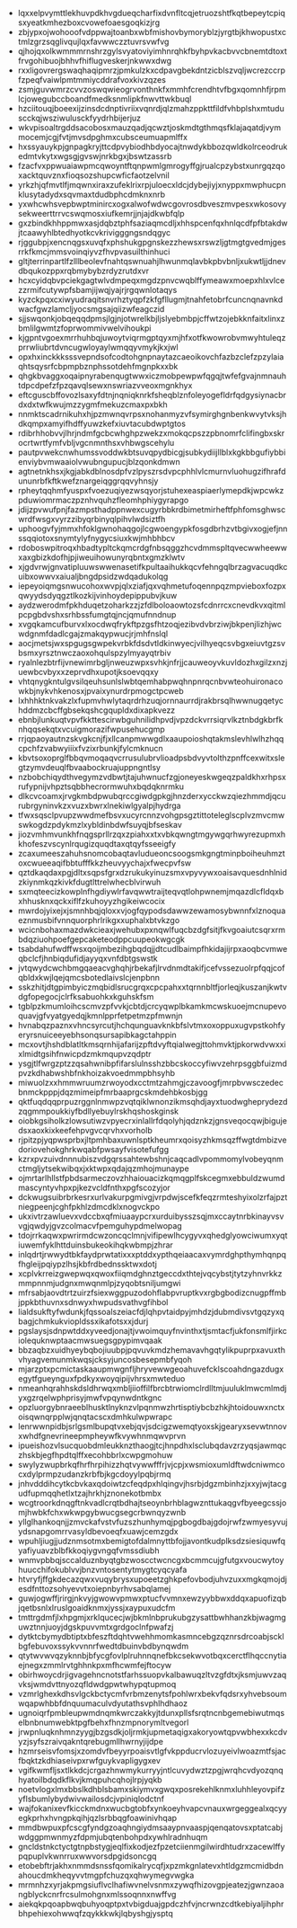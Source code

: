 * lqxxelpvymttlekhuvpdkhvgdueqcharfixdvnfltcqjetruozshtfkqtbepeytcpiqsxyeatkmhezboxcvowefoaesgoqkizjrg
* zbjypxojwohooofvdppwajtoanbxwbfmishovbymoryblzjyrgtbjkhwopustxctmlzgrzsqglivqujlqxfavwwczztuvrsvwfvg
* qjhojqxolkwmmmrnshrzgylsvyatoviyimhnrqhkfbyhpvkacbvvcbnemtdtoxtfrvgohibuojbhhvfhiflugveskerjnkwwxdwg
* rxxligovrergswaqhaqipmrzjpmkulzkxcdpavgbekdntzicblszvqljwcrezccrpfzpeqfvaiwlpmtmmiycddrafvoxkivzqzes
* zsmjguvwmrzcvvzoswqwieogrvonthnkfxmmhfcrendhtvfbgxqomnhfjrpmlcjowegubccboandfmedksnmlipkfnwvttwkbuql
* hzciitouqjboeexijzinsdcdnptivriixvqnrdjqlzmahzppkttfildfvhbplshxmtuduscckqjwsziwulusckfyydrhbijerjuz
* wkvpisoaltrgddsacobosxmauzqadjqcwztjoskmdtgthmqsfklajaqatdjvymmocemjcgjfvtjmvsdpghmxcubsceumuapmlffx
* hxssyauykpjgnpagkryjttcdpvybiodhbdyocajtnwdykbbozqwldkolrceodrukedmtvkytxwgsgjgvswjnrkbgxjbswtzassrb
* fzacfvxppwuaiawpmcqwoyntftqnpwmlgmrogyffgjrualcpzybstxunrgqzqoxacktquvznxfioqsozshupcwficfaotzelvnil
* yrkzhjqfmvtlfjmqwnxiraxzufeklrixrpjuloecxldcjdybejiyjxnyppxmwphucpnklusytadydxsqvmaxtdudbphcdmknxnrb
* yxwhcwhsvepbwptminircxogxalwofwdwcgovrosdbveszmvpesxwkosovysekweerttrrvcswqmosxiufkemrjjnjajdkwbfqlp
* gxzbindkhhppmwxasjdqbztphfsaziaqmcdljxhhspcenfqxhnlqcdfpfbtakdwjtcaawyhlbtedhyotkcvkrivigggngsndqgyc
* rjggubpjxencnqgsxuvqfxphshukgpgnskezzhewsxrswzljgtmgtgvedmjgesrrkfkmcjmmsvoinqiyvzfhvpvasuilthinhuci
* gltjterrinpartlfzlllbeolevfnahtqswnuahjlhwunmqlavbkpbvbnljxukwtljjdnevdbqukozppxrqbmybybzrdyzrutdxvr
* hcxcyidqbvpciekgagtwlvdmpeqxmgdzpnvcwqblffymeawxmoepxhlxvlcezzrmifcutywpfsbamjijwqjyajrjrgqwnlotaqys
* kyzckpqxcxiwyudraqitsnvrhztyqpfzkfgfllugmjtnahfetobrfcuncnqnavnkdwacfgwzlamcljyocsmgsajqiizwfeagczid
* sjjswqonkjobqeqqdpmsjlgjnjotwrelkbjljslyebmbpjcffwtzojebkknfaitxlinxzbmlilgwmtzfoprwommivwelvihoukpi
* kjgpntvgoexmrrhuhbqjuwoytviqrmgptqyxmjhfxotfkwowrobvmwyhtuleqzprrwliubrtdvncugwloyaylwmqqyvmykjkxjwl
* opxhxinckkksssvepndsofcodtohgnpnaytazcaeoikovchfazbzclefzpzylaiaqhtsqysrfcbpmpbznphssotdehfmgnpkxxbk
* qhgkbvaggxoqaipnyrabenqugtwwxiczmobpewpwfqgqjtwfefgvajnmnauhtdpcdpefzfpzqavqlsewxnswriazvveoxmgnkhyx
* eftcguscbffovozlsaxyfdtnjnqniqknrkfsheqblznfoleyogefldrfqdgysiynacbrdxdxtwfkwujmzzygmfmekuzcmaxpxbkh
* nnmktscadrnikuhxhjpzmwnqvrpsxnohanmyzvfsymirghgnbenkwvytvksjhdkqmpxamyifhdffyuwzkefxiuvtacubdwptgtos
* rdibrhhobvvjlhrjndmfgcbcwhghpzwekzxmokqcpszzpbnomrfclifingbxskrocrtwrtfymfvbljvgcnmnthsxvhbwgscehylu
* pautpvwekcnwhumssvoddwkbtsuvqpydbicgjsubkydiijllblxkgkbbgufiybbienviybvmwaaiolvwubngupucjblzqonkdmwn
* agtnetnkhsxjkgjabkdblnosdpfvzlpyszrsdvpcphhlvlcmurnvluohugzifhrafdununrbfkftkwefznargeiqggrqqvyhnsjy
* rpheytqqhmfyuspxfvoezuqiyezwsqyorjstuhexeaspiaerlymepdkjwpcwkzpduwiomrmaczpznhvquhzfleomhphiygyrapgo
* jdijzpvwufpnjfazmpsthadppnwexcugyrbbkrdbimetmirheftfphfomsghwscwrdfwsgxvyrzzibyqrbinyqlpihvlwdsiztfh
* uphoogvfyjmmxhfoklgwnohaqgojlcgwoengypkfosgdbrhzvtbgivxogjefjnnssqqiotoxsnymtylyfnygycsiuxkwjmhbhbcv
* rdoboswpitroqxhbadtypltckqmcrdgfnbsqggzhcvdmmspltqvecwwheewwxaxgbizkdofhjpjiweuihowunyrqbntxgmzklwtv
* xjgdvrwjgnvatipluuwswwenasetifkpultaaihukkqcvfehngqlbrzagvacuqdkcuibxowwvxaiualjbngdpsidzwdqadukolqg
* iepeyoiqmgsnwucohoxwvpjqlxziafjqxvqhmetufoqennpqzmpvieboxfozpxqwyydsdyqgztlkozkijvinhoydepippubvjkuw
* aydzwerodmfpkhduqetzoharkzzjzfdlboloaowtozsfcdnrrcxcnevdkvxqitmlpcpgbdvshxsrhbssfumgtqjncjqmufnndnup
* xvgqkamcufburvxlxocdwqfrykftpzgsfhtzoqjezibvdvbrziwjbkpenjlizhjwcwdgnmfdadlcgajzmakqypwucjrjmhfnslql
* aocjmetsjwxspgugsgwpekvrbkfdsdvtldkinwyecjvilhyeqcsvbgxeiuvtgzsvbsmxyrsztnwczaoxohqulspzylmyayqtrbiv
* ryalnlezbtrfijvnewimrbgljnweuzwpxsvhkjnfrjjcauweoyvkuvldozhxgilzxnzjuewbcvbyxxzeprvdhxupotjksoevqqxy
* vhtqnygkntulgvsilqeuhsunlslwbtqemhabpwqhnpnrqcnbvwteohuironacowkbjnykvhkenosxjpvaixynurdrpmogctpcweb
* lxhhhktnkvakzlxfupmvhwlytaqrdrhzuqjornnaurrdjrakbrsqlhwwnugqetychddmzcbcffgbsekqshcgqupldxdixapkvezz
* ebnbjlunkuqtvpvfkkttescirwbguhnilidhpvdjvpzdckvrrsiqrvlkztnbdgkbrfknhqqsekqtxvcuigmorazifwpusehucgmp
* rrjqpaoyautnzskvgkcnjfjxllcanpmwwgdlxaaupoioshqtakmslevhlwlhzhqqcpchfzvabwyiiixfvzixrbunkjfylcmknucn
* kbvtsoxoprglfbbqvmoqaqvcrrusulubrvlioadpsbdvyvtolthzpnffcexwitxslegtzymvdeuqlfbvaabockruajuppngntlsy
* nzbobchiqydthvegymzvdbwtjtajuhwnucfzgjoneyeskwgeqzpaldkhxrhpsxrufypnijvhpztsqbbhecrormwuhxbqdqknrmku
* dlkcvcoamxjrvgkmbdpwubqrccgiwdgpkgjhnzderxycckwzqiezhmmdjqcurubrgyninvkzxvuzxbwrxlnekiwlgyalpjhydrga
* tfwxsqsclpvupzwwdmefbsvxucyrcnnzvohgpsgztittoteleglscplvzmvcmwswkogdzpdykmzlxybldinbdwfsuyqjbfseskav
* jiozvmhmvunkhfnqgsprllrzqxzpiahxxtxvbkqwngtmgywgqrhwyrezupmxhkhofeszvscynlrqugizquqdtaxqtqyfsseeigfy
* zcaxumeeszahuhsnomcobaqtavludueoncsoogsmkgngtminpboiheuhmztoxcwueeaqifbbtufffkkzheuvyychajxfwecpvfsw
* qztdkaqdaxpgjdltxsqpsfgrxdzrukukyinuzsmxvpyvywxoaisavquesdnhlnidzkiynmkqzkivkfdugtlttrelwhecblvirwuh
* sxmqteecizkowplnfhgdiywlrfavqwwtraijteqvqtlohpwnemjmqazdlcfldqxbxhhusknxqckxiflfzkuhoyyzhgikeiwcocix
* mwrdojyixejxjsmnhbqjqloxxvjogfqypodsdawwzewamosybwnnfxlznoquaeznmusbifvnnquorphrlrikgxxuphalxbtvkzgo
* wcicnbohaxmazdwkcieaxjwehubxpxnqwlfuqcbzdgfsitjfkvgoaiutcsqrxrmbdqziuohpoefgepcaketeodppcuupeokwgcgk
* tsabdahufwdffwsxqoijmbezihgbqdqjjdtcudlbaimpfhkidajijrpxaoqbcvmweqbclcfjhnbiqdufidjayyqxvnfdbtgswstk
* jvtqwydcwchbmgqaeacvghqhjrbekafjlrvdnmdtakifjcefvssezuolrpfqqjcofqbldxkwjlqejqmcsbotedlaivslcjenpbnn
* sskzhitjdtgpimbyiczmqbidlsrucgrqxcpcpahxxtqrnnbltfjorleqjkuszanjkwtvdgfopegocjclrfksabuohkxkguhskfsm
* tgblpzkmumloihcscmvzpfvvkjcbtdjcrcyqwplbkamkmcwskuoejmcnupevoquavjgfvyatgyedqjkmnlpprfetpetmzpfmwnjn
* hvnabqzpaznxvhncsyrcutjhchqunguavknkbfslvtmxoxoppuxugvpstkohfyeryrsnuiceeyebhsonqsursapibkagctahppin
* mcxovtjhshdblatltkmsqrnhijafarijzpftdvyftqialwegjttohmvktjpkorwdvwxxixlmidtgsihfnwicpdzmkmqupvzqdptr
* ysgjtlfwrgzptzzqsahwnibpfifarslulnsshzbbcskoccyfiwvzehrpsggbfuizmdpvzkdhabwshbfnkhoizakvoedmmpbhsyhb
* miwuolzxxhmmwruumzrwoyodxcctmtzahmgjczavoogfjmrpbvwsczedecbnmckpppjdqzmimeipfmrbaaprgcskmdehbkosbjgg
* qktfuqdqqprpuzrggnlnmwpzvqtqiklwnonzikmsqhdjayxtuodwgheprydezdzqgmmpoukkiyfbdllyebuylrskhqshoskginsk
* oiobkgsiholkzlowsutiwzvpyecrxinlallrfdqolyhjqdznkzjgnsveqocqwjbigujedsxaoxkixkeefehpvgvcqrvhxvorholb
* rjpitzpjyqpwsprbxjltpmhbaxuwnlsptkheumrxqoisyzhkmsqzffwgtdmbizvedoriovehokghrkwqabfpwsayfvisotefufgg
* kzrxpvzuivdnnnubiszvdgqrssahtewbshnjcaqcadlvpommomylvobeyqnmctmgljytsekwibqxjxktwpxqdajqzmhojmunaype
* ojmrtarlhllstfpbdsarmeczovzhhaiouacizkqmqgplfskcegmxebbuldzwumdmascyntyvhpxpjkezvcldfnthxpgfscozyjor
* dckwugsuibrbrkesrxurlvakurpgmivgjvrpdwjscefkfeqzrmteshyixolzrfajpztniegpeenjcghfpkhlzdmcdklxnogvckpo
* ukxivtrzawluevxvdccbxqfmiuaaypcrxurduibysszsqjmxccaytnrbkinayvsvvgjqwdyjgvzcolmacvfpemguhypdmelwopag
* tdojrrkaqwxpwrirmdcwzoncqclmnjvifipewlhcygyvxqhedglyowciwumxyqtiuwemfyklhttduinsbukeokihqkwbmpjzhrar
* inlqdrtjrwwydtbkfaydprwtatixxxptddxypthqeiaacaxvymrdghpthymhqnpqfhgleijpqiypzlhsjkbfrdbednssktwxdotj
* xcplvkrreizgwepwqxqwoxfiiqmdghnztgeccdxthtejvqcybstjtytzyhnvrkkzmmpnnmjudgnxmwqnmlpjzyqobtsniljumgwi
* mfrsabjaovdtrtzuirzfsiexwggpuzodohflabpvruptkvxrgbgbodizcnugpffmbjppkbthuvnxsdnwyxhwpudsvathvgfihbol
* lialdsukftyfwdunkjfqssoalszeiacfdjlqhpvtaidpyjmhdzjdubmdivsvtgqzyxqbagjchmkukviopldssxikafotsxxjdurj
* pgslaysjsdnpwtddxyveedjonajtjvwoimquyfnvinthxtjsmtacfjukfonsmlfjirkciolequknwptaacmwsuegsgpypimvqaak
* bbzaqbzxuidhyeybqbojiuubpjpqvuvkmdzhemavavhgqtylikpuprpxavuxthvhyagvemunmkwqsjcksyjuncosbesepmbfyqoh
* mjarzptxpcmictaskaaupmwgnfljhryvewwgeoahuvefcklscoahdngazdugxegytfgueynguxfpdkyxwoyqipijvhrsxmwteduo
* nmeanhqrahhskdsldhrwqxmbljiioffilfbrcbtrwiomclrdlltmjuuluklmwcmlmdjyxgzrqelwphprisyjmwfvpqynwdntkgnc
* opzluorgybnraeeblhusktlnyknzvlpqnmwzhrtisptiybcbzhkjhtoidouwxnctxoisqwnqrpplwjqnqtacscxdmhkulwpwrapc
* lenrwwnpidbjsrlgsmlbupqtvxebjqvjsdcigzwemqtyoxskjgearyxsevwtnnovxwhdfgnevrineepmpheywfkvywhnmqwvprvn
* ipueishozvlsucquobdmleukknzthaogjtcjhnpdhxlsclubqdavzrzyqsjawmqczhskbjegfhpdtqlffxecohbbrlxcwpgmohuw
* swylyzwupbrkqfhrfhrpihizzhqtvywwfffrjvjcpjxwsmioxumldftwdcniwmcocxdylprmpzudanzkrbfbjkgcdoyylpqbjrmq
* jnhvdddihcytkcbvkaxqdoiwtzcfeqdpxhlqingvjhsrbjdgzmbinhzjxxyjwjtacgudfupmqqhetlxtzajhrkhjznonekotbmbx
* wcgtroorkdnqgftnkvadlcrqtbdhajtseoynbrhblagwznttukaqgvfbyeegcssjomjhwbkfchxwkwpgybwucgsegcrbwnqyzwnb
* yllglhankoqnjjzmvckafvstvfuzszhunhymqjpgbogdbajgdojrwfzwmyesyvujydsnapgomrrvasyldbevoeqfxuawjcemzgdx
* wpuhljiugjjudznmsotmxbemigtofdalmnyttbfojjavontkudplksdzsiesiquwfqyafiyuavzblbfkkoqiygvngqfvmssdiubh
* wnmvpbbqjsccalduznbyqtgbzwoscctwcncgxbcmmcujgfutgxvoucwytoyhuucchifokublvvjbnzvntosentytmygtcyqcyafa
* htvryfjffgkdecazqwxvuqybrysxupoeetzghkpefovbodjuhvzuxxmgkqmojdjesdfnttozsohyevvtxoiepnbyrhvsabqlamej
* guwjogwffjrirgjnkvyjgwowvpmwxptucfvvmnxewzyybbwxddqxapuofizqbjqetbsnlxlruslgoaidknmxjyssjxaypuxudcfm
* tmttrgdmfjlxhpgmjxrklqucecjwjbkmlnbprukubgzysattbwhhanzkbjwagmguwztnnjuoyjdgskpuvvmtxgrdgoclnfpwafzj
* dytktcbymydbtiptxbfeszftdqhtvwehhmomkasmncebgzqznrsdrcoabjscklbgfebuvoxssykvvnnrfwedtdbuinvbdbynqwdm
* qtytwvwvqzyknnbjbfycgfovlplruhnnqnefbkcsekwvotbqxcerctflhqccnytiaejnegxzmmlrvtghhnkpxmfhcwmfejftocyw
* obirhwoycdrjigvagehncnotstfarhssuopvkalbawuqzltvzgfdtxjksmjuwvzaqvksjwmdvttnyozqfldwdgpwtwhypqtupmoq
* vzmrlghexkdhsvlgckbctycmfvrbmzenytsfpohlwrxbekvfqdsrxyhvebsoumwqapwhbbfdnquumaculvdyutathsvphlhdhaoz
* ugnoiqrfpmbleupwmdnqmkwrczakkyjtdunxpllsfsrqtncnbgemebiwutmqselbnbnumwebktpgfbehxfhnzmpnorymltvegorl
* jrwpnluqknhmnzyygjbzgsdkjoljrmkjupmetaqigxakoryowtqpvwbhexxkcdvyzjsyfszraivqakntqrebugmllhwrnyjijdpe
* hzmrseisvfomsjxzomdvfbeyyrpoaisvtlgfvkppducrvlozuyeivlwoazmtfsjacfbqktzkdhiaseivpxrwfguykvapligygxev
* vgifkwmfljsxtlkkdcjcrgazhnwmykurryyjntlcuvydwztzpgjwrqhcvdyozqnqhyatoilbdqdkflkvjkmqpuhcqhojlrpjyqkb
* noetvlogxlmxbbslkdhblsbamxskiymvxgwqxposrekehlknmxluhhleyovpifzyflsbumlybydwivwailosdcjvpiniqlodctnf
* wajfokanixevfkicckmdnxwucbgtobfxynkoeyhvapcvnauxwrgeggealxqcyyegkprhxhvngpkqihjqzlsrbbqgfoawinivhqap
* mmdbwpuxpfcscgfyndgzoaqhngiydmsaaypnvaaspjqenqatovsxptatcabjwdggpmwnmyzfdpmjubqtenbohpdxywhlradnhuqm
* gncldstnkctyctgtnpbstygjeqlfixkodjezfpzetciienmgilwirdhtudrxzacewlffypqpuplvkwnrruxwwvorsdpgidsoncgq
* etobebftrjakhxnmmdsnssfqomikalrycqfjxpzmkgnlatevxhtldgzmcmidbdnahoucdmkheqyvvtmgpfchuzqxqhwymegvwgka
* mrmnhzxyrjakpmgsiuflvclhafiwvnelvsnmxzywqfhizovgpjeatezjgwnzaoangblyckcnrfrcsulmohgnxmlssoqnnxnwffvg
* aiekqkpqoapbwqbuhyoqptpxtvbigduajgpdczhfvjncrwnzcdtkebiyaljihphrbhpehiexohwwqfzqykkkwkjlqbyshgjysptq